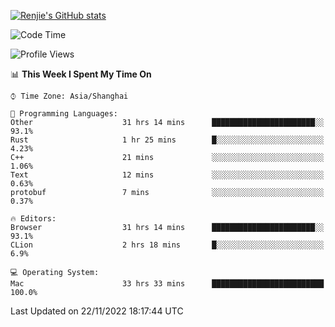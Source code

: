 [![Renjie's GitHub stats](https://github-readme-stats.vercel.app/api?username=liurenjie1024&show_icons=true&theme=chartreuse-dark)](https://github.com/anuraghazra/github-readme-stats)

<!--START_SECTION:waka-->
![Code Time](http://img.shields.io/badge/Code%20Time-366%20hrs%2015%20mins-blue)

![Profile Views](http://img.shields.io/badge/Profile%20Views-23-blue)

📊 **This Week I Spent My Time On** 

```text
⌚︎ Time Zone: Asia/Shanghai

💬 Programming Languages: 
Other                    31 hrs 14 mins      ███████████████████████░░   93.1% 
Rust                     1 hr 25 mins        █░░░░░░░░░░░░░░░░░░░░░░░░   4.23% 
C++                      21 mins             ░░░░░░░░░░░░░░░░░░░░░░░░░   1.06% 
Text                     12 mins             ░░░░░░░░░░░░░░░░░░░░░░░░░   0.63% 
protobuf                 7 mins              ░░░░░░░░░░░░░░░░░░░░░░░░░   0.37%

🔥 Editors: 
Browser                  31 hrs 14 mins      ███████████████████████░░   93.1% 
CLion                    2 hrs 18 mins       █░░░░░░░░░░░░░░░░░░░░░░░░   6.9%

💻 Operating System: 
Mac                      33 hrs 33 mins      █████████████████████████   100.0%

```


 Last Updated on 22/11/2022 18:17:44 UTC
<!--END_SECTION:waka-->

